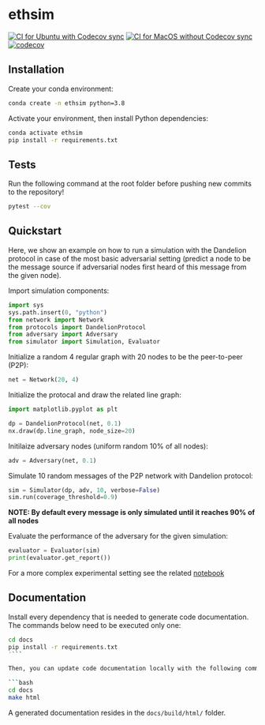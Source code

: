 # ethsim

[![CI for Ubuntu with Codecov sync](https://github.com/ferencberes/ethsim/actions/workflows/ubuntu.yml/badge.svg)](https://github.com/ferencberes/ethsim/actions/workflows/ubuntu.yml)
[![CI for MacOS without Codecov sync](https://github.com/ferencberes/ethsim/actions/workflows/macos.yml/badge.svg)](https://github.com/ferencberes/ethsim/actions/workflows/macos.yml)
[![codecov](https://codecov.io/gh/ferencberes/ethsim/branch/main/graph/badge.svg?token=6871LSZKSK)](https://codecov.io/gh/ferencberes/ethsim)

## Installation

Create your conda environment:
```bash
conda create -n ethsim python=3.8
```

Activate your environment, then install Python dependencies:
```bash
conda activate ethsim
pip install -r requirements.txt
```

## Tests

Run the following command at the root folder before pushing new commits to the repository!
```bash
pytest --cov
```

## Quickstart

Here, we show an example on how to run a simulation with the Dandelion protocol in case of the most basic adversarial setting (predict a node to be the message source if adversarial nodes first heard of this message from the given node).


Import simulation components:
```python
import sys
sys.path.insert(0, "python")
from network import Network
from protocols import DandelionProtocol
from adversary import Adversary
from simulator import Simulation, Evaluator
```

Initialize a random 4 regular graph with 20 nodes to be the peer-to-peer (P2P):
```python
net = Network(20, 4)
```

Initialize the protocal and draw the related line graph:
```python
import matplotlib.pyplot as plt

dp = DandelionProtocol(net, 0.1)
nx.draw(dp.line_graph, node_size=20)
```

Initilaize adversary nodes (uniform random 10% of all nodes):
```python
adv = Adversary(net, 0.1)
```

Simulate 10 random messages of the P2P network with Dandelion protocol:
```python
sim = Simulator(dp, adv, 10, verbose=False)
sim.run(coverage_threshold=0.9)
```
**NOTE: By default every message is only simulated until it reaches 90% of all nodes**

Evaluate the performance of the adversary for the given simulation:
```python
evaluator = Evaluator(sim)
print(evaluator.get_report())
```

For a more complex experimental setting see the related [notebook](Experimental.ipynb)

## Documentation

Install every dependency that is needed to generate code documentation.
The commands below need to be executed only one:

```bash
cd docs
pip install -r requirements.txt
˙```

Then, you can update code documentation locally with the following command:

```bash
cd docs
make html
```

A generated documentation resides in the `docs/build/html/` folder.
